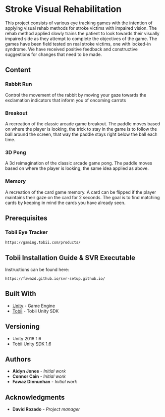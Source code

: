 # Stroke Visual Rehabilitation

This project consists of various eye tracking games with the intention of applying visual rehab methods for stroke victims with impaired vision. The rehab method applied slowly trains the patient to look towards their visually impaired side as they attempt to complete the objectives of the game. The games have been field tested on real stroke victims, one with locked-in syndrome. We have received positive feedback and constructive suggestions for changes that need to be made.

## Content

### Rabbit Run
Control the movement of the rabbit by moving your gaze towards the exclamation indicators that inform you of oncoming carrots

### Breakout
A recreation of the classic arcade game breakout. The paddle moves based on where the player is looking, the trick to stay in the game is to follow the ball around the screen, that way the paddle stays right below the ball each time.

### 3D Pong
A 3d reimagination of the classic arcade game pong. The paddle moves based on where the player is looking, the same idea applied as above.

### Memory
A recreation of the card game memory. A card can be flipped if the player maintains their gaze on the card for 2 seconds. The goal is to find matching cards by keeping in mind the cards you have already seen.

## Prerequisites

### Tobii Eye Tracker

```
https://gaming.tobii.com/products/
```

## Tobii Installation Guide & SVR Executable

Instructions can be found here:
```
https://fawazd.github.io/svr-setup.github.io/
```

## Built With

* [Unity](https://unity3d.com/get-unity/download/archive) - Game Engine
* [Tobii](https://github.com/Tobii/UnitySDK/releases) - Tobii Unity SDK

## Versioning

- Unity 2018 1.6
- Tobii Unity SDK 1.6

## Authors

* **Aidyn Jones** - *Initial work* 
* **Connor Cain** - *Initial work* 
* **Fawaz Dinnunhan** - *Initial work* 

## Acknowledgments

* **David Rozado** - *Project manager* 
